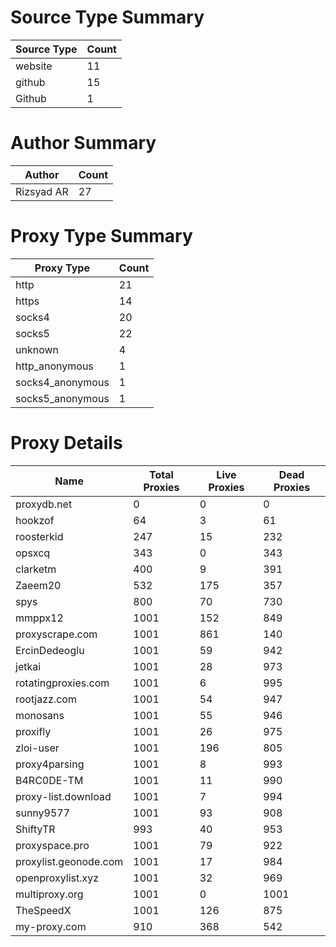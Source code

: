# Source Type Summary

| Source Type | Count |
|-------------|-------|
| website | 11 |
| github | 15 |
| Github | 1 |


# Author Summary

| Author | Count |
|--------|-------|
| Rizsyad AR | 27 |


# Proxy Type Summary

| Proxy Type | Count |
|------------|-------|
| http | 21 |
| https | 14 |
| socks4 | 20 |
| socks5 | 22 |
| unknown | 4 |
| http_anonymous | 1 |
| socks4_anonymous | 1 |
| socks5_anonymous | 1 |


# Proxy Details

| Name | Total Proxies | Live Proxies | Dead Proxies |
|------|---------------|--------------|---------------|
| proxydb.net | 0 | 0 | 0 |
| hookzof | 64 | 3 | 61 |
| roosterkid | 247 | 15 | 232 |
| opsxcq | 343 | 0 | 343 |
| clarketm | 400 | 9 | 391 |
| Zaeem20 | 532 | 175 | 357 |
| spys | 800 | 70 | 730 |
| mmppx12 | 1001 | 152 | 849 |
| proxyscrape.com | 1001 | 861 | 140 |
| ErcinDedeoglu | 1001 | 59 | 942 |
| jetkai | 1001 | 28 | 973 |
| rotatingproxies.com | 1001 | 6 | 995 |
| rootjazz.com | 1001 | 54 | 947 |
| monosans | 1001 | 55 | 946 |
| proxifly | 1001 | 26 | 975 |
| zloi-user | 1001 | 196 | 805 |
| proxy4parsing | 1001 | 8 | 993 |
| B4RC0DE-TM | 1001 | 11 | 990 |
| proxy-list.download | 1001 | 7 | 994 |
| sunny9577 | 1001 | 93 | 908 |
| ShiftyTR | 993 | 40 | 953 |
| proxyspace.pro | 1001 | 79 | 922 |
| proxylist.geonode.com | 1001 | 17 | 984 |
| openproxylist.xyz | 1001 | 32 | 969 |
| multiproxy.org | 1001 | 0 | 1001 |
| TheSpeedX | 1001 | 126 | 875 |
| my-proxy.com | 910 | 368 | 542 |
